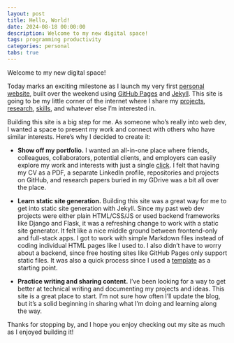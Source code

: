 ```yaml
---
layout: post
title: Hello, World!
date: 2024-08-18 00:00:00
description: Welcome to my new digital space!
tags: programming productivity
categories: personal
tabs: true
---
```


Welcome to my new digital space!

Today marks an exciting milestone as I launch my very first [personal website](https://andrianllmm.github.io), built over the weekend using [GitHub Pages](https://pages.github.com/) and [Jekyll](https://jekyllrb.com/). This site is going to be my little corner of the internet where I share my [projects](/projects), [research](/publications), [skills](/cv/#skills), and whatever else I’m interested in.

Building this site is a big step for me. As someone who’s really into web dev, I wanted a space to present my work and connect with others who have similar interests. Here’s why I decided to create it:

- **Show off my portfolio.** I wanted an all-in-one place where friends, colleagues, collaborators, potential clients, and employers can easily explore my work and interests with just a single [click](https://andrianllmm.github.io). I felt that having my CV as a PDF, a separate LinkedIn profile, repositories and projects on GitHub, and research papers buried in my GDrive was a bit all over the place.

- **Learn static site generation.** Building this site was a great way for me to get into static site generation with Jekyll. Since my past web dev projects were either plain HTML/CSS/JS or used backend frameworks like Django and Flask, it was a refreshing change to work with a static site generator. It felt like a nice middle ground between frontend-only and full-stack apps. I got to work with simple Markdown files instead of coding individual HTML pages like I used to. I also didn’t have to worry about a backend, since free hosting sites like GitHub Pages only support static files. It was also a quick process since I used a [template](https://github.com/alshedivat/al-folio) as a starting point.

- **Practice writing and sharing content.** I’ve been looking for a way to get better at technical writing and documenting my projects and ideas. This site is a great place to start. I’m not sure how often I’ll update the blog, but it’s a solid beginning in sharing what I’m doing and learning along the way.

Thanks for stopping by, and I hope you enjoy checking out my site as much as I enjoyed building it!